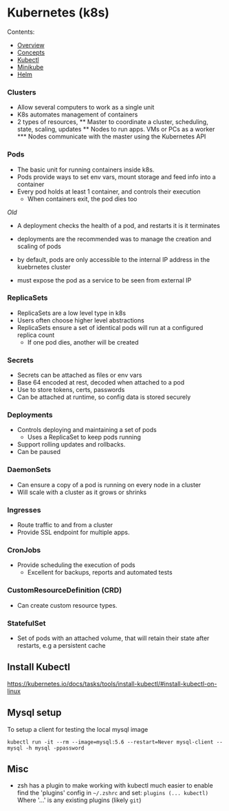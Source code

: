 # Kubernetes (k8s)

Contents:
- [Overview](#Overview)
- [Concepts](concepts.md)
- [Kubectl](kubectl.md)
- [Minikube](minikube.md)
- [Helm](helm.md)

### Clusters

* Allow several computers to work as a single unit
* K8s automates management of containers
* 2 types of resources, 
** Master to coordinate a cluster, scheduling, state, scaling, updates
** Nodes to run apps. VMs or PCs as a worker
*** Nodes communicate with the master using the Kubernetes API

### Pods

* The basic unit for running containers inside k8s.
* Pods provide ways to set env vars, mount storage and feed info into a container
* Every pod holds at least 1 container, and controls their execution
    * When containers exit, the pod dies too

*Old*
* A deployment checks the health of a pod, and restarts it is it terminates
* deployments are the recommended was to manage the creation and scaling of pods

* by default, pods are only accessible to the internal IP address in the kuebrnetes cluster
* must expose the pod as a service to be seen from external IP

### ReplicaSets

* ReplicaSets are a low level type in k8s
* Users often choose higher level abstractions
* ReplicaSets ensure a set of identical pods will run at a configured replica count
    * If one pod dies, another will be created
    
### Secrets

* Secrets can be attached as files or env vars
* Base 64 encoded at rest, decoded when attached to a pod
* Use to store tokens, certs, passwords
* Can be attached at runtime, so config data is stored securely

### Deployments

* Controls deploying and maintaining a set of pods
    * Uses a ReplicaSet to keep pods running
* Support rolling updates and rollbacks.
* Can be paused

### DaemonSets

* Can ensure a copy of a pod is running on every node in a cluster
* Will scale with a cluster as it grows or shrinks

### Ingresses

* Route traffic to and from a cluster
* Provide SSL endpoint for multiple apps.

### CronJobs

* Provide scheduling the execution of pods
    * Excellent for backups, reports and automated tests
    
### CustomResourceDefinition (CRD)

* Can create custom resource types.

### StatefulSet

* Set of pods with an attached volume, that will retain their state after restarts, e.g a persistent cache

## Install Kubectl

https://kubernetes.io/docs/tasks/tools/install-kubectl/#install-kubectl-on-linux


## Mysql setup

To setup a client for testing the local mysql image

```
kubectl run -it --rm --image=mysql:5.6 --restart=Never mysql-client -- mysql -h mysql -ppassword
```

## Misc

- zsh has a plugin to make working with kubectl much easier to enable find the 'plugins' config in `~/.zshrc` and set:
`plugins (... kubectl)`
Where '...' is any existing plugins (likely `git`)
